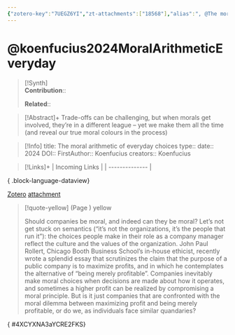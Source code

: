 ```yaml
---
{"zotero-key":"7UEGZ6YI","zt-attachments":["18568"],"alias":", @The moral arithmetic of everyday choices","keywords":["⌛️"],"FirstAuthor":"[[  Koenfucius]]","tags":["source/article"],"dg-publish":true,"permalink":"/sources/articles/koenfucius2024-moral-arithmetic-everyday/","dgPassFrontmatter":true}
---
```


# @koenfucius2024MoralArithmeticEveryday

>[!Synth]  
>**Contribution**::  
>  
>**Related**:: 
>  

> [!Abstract]+
> Trade-offs can be challenging, but when morals get involved, they’re in a different league – yet we make them all the time (and reveal our true moral colours in the process)

> [!Info]
> title: The moral arithmetic of everyday choices
> type:: 
> date:: 2024
> DOI:: 
> FirstAuthor::  Koenfucius
> creators::  Koenfucius

> [!Links]+
>  | Incoming Links |
> | -------------- |
> 
{ .block-language-dataview}


[Zotero](zotero://select/library/items/7UEGZ6YI) [attachment](file:///Users/nathanmaxwell/Zotero/storage/YCRE2FKS/the-moral-arithmetic-of-everyday.html)

> [!quote-yellow] (Page ) yellow
> 
> Should companies be moral, and indeed can they be moral? Let’s not get stuck on semantics (“it’s not the organizations, it’s the people that run it”): the choices people make in their role as a company manager reflect the culture and the values of the organization. John Paul Rollert, Chicago Booth Business School’s in-house ethicist, recently wrote a splendid essay that scrutinizes the claim that the purpose of a public company is to maximize profits, and in which he contemplates the alternative of “being merely profitable”. Companies inevitably make moral choices when decisions are made about how it operates, and sometimes a higher profit can be realized by compromising a moral principle. But is it just companies that are confronted with the moral dilemma between maximizing profit and being merely profitable, or do we, as individuals face similar quandaries?
>
{ #4XCYXNA3aYCRE2FKS}





